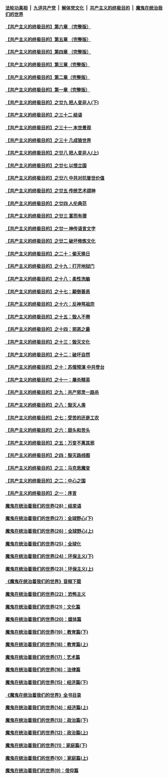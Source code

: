 ####  [法轮功真相](../../../../basic/blob/master/README.md?t=03310530) &nbsp;|&nbsp; [九评共产党](../../../../9ping.md/blob/master/README.md?t=03310530) &nbsp;|&nbsp; [解体党文化](../../../../jtdwh.md/blob/master/README.md?t=03310530)  &nbsp;|&nbsp; [共产主义的终极目的](../../../../gczydzjmd.md/blob/master/README.md?t=03310530) &nbsp;|&nbsp; [魔鬼在统治我们的世界](../../../../mgztzwmdsj.md/blob/master/README.md?t=03310530) 

#### [【共产主义的终极目的】第六章 （完整版）](../pages/nsc422/n11428913.md?t=03310530) 

#### [【共产主义的终极目的】第五章 （完整版）](../pages/nsc422/n11428912.md?t=03310530) 

#### [【共产主义的终极目的】第四章 （完整版）](../pages/nsc422/n11428907.md?t=03310530) 

#### [【共产主义的终极目的】第三章（完整版）](../pages/nsc422/n11428848.md?t=03310530) 

#### [【共产主义的终极目的】第二章（完整版）](../pages/nsc422/n11428831.md?t=03310530) 

#### [【共产主义的终极目的】第一章（完整版）](../pages/nsc422/n11417651.md?t=03310530) 

#### [【共产主义的终极目的】之廿九 把人变非人(下)](../pages/nsc422/n11344140.md?t=03310530) 

#### [【共产主义的终极目的】之三十二 结语](../pages/nsc422/n11360535.md?t=03310530) 

#### [【共产主义的终极目的】之三十一 末世景观](../pages/nsc422/n11351129.md?t=03310530) 

#### [【共产主义的终极目的】之三十 几成狼世界](../pages/nsc422/n11348280.md?t=03310530) 

#### [【共产主义的终极目的】之廿八 把人变非人(上)](../pages/nsc422/n11340492.md?t=03310530) 

#### [【共产主义的终极目的】之廿七 以恨立国](../pages/nsc422/n11336944.md?t=03310530) 

#### [【共产主义的终极目的】之廿六 中共对抗普世价值](../pages/nsc422/n11324785.md?t=03310530) 

#### [【共产主义的终极目的】之廿五 传统艺术颂神](../pages/nsc422/n11296396.md?t=03310530) 

#### [【共产主义的终极目的】之廿四 人伦典范](../pages/nsc422/n11296397.md?t=03310530) 

#### [【共产主义的终极目的】之廿三 富而有德](../pages/nsc422/n11283598.md?t=03310530) 

#### [【共产主义的终极目的】之廿一 神传语言文字](../pages/nsc422/n11263265.md?t=03310530) 

#### [【共产主义的终极目的】之廿二 破坏修炼文化](../pages/nsc422/n11245728.md?t=03310530) 

#### [【共产主义的终极目的】之二十：偷天换日](../pages/nsc422/n11238846.md?t=03310530) 

#### [【共产主义的终极目的】之十九：打开地狱门](../pages/nsc422/n11206376.md?t=03310530) 

#### [【共产主义的终极目的】之十八：柔性洗脑](../pages/nsc422/n11199994.md?t=03310530) 

#### [【共产主义的终极目的】之十七：颠倒善恶](../pages/nsc422/n11179782.md?t=03310530) 

#### [【共产主义的终极目的】之十六：反神骂祖宗](../pages/nsc422/n11166798.md?t=03310530) 

#### [【共产主义的终极目的】之十五：毁人不倦](../pages/nsc422/n11166792.md?t=03310530) 

#### [【共产主义的终极目的】之十四：邪恶之最](../pages/nsc422/n11150249.md?t=03310530) 

#### [【共产主义的终极目的】之十三：毁灭文化](../pages/nsc422/n11135227.md?t=03310530) 

#### [【共产主义的终极目的】之十二：破坏自然](../pages/nsc422/n11135214.md?t=03310530) 

#### [【共产主义的终极目的】之十：苏俄预演 中共登台](../pages/nsc422/n11118424.md?t=03310530) 

#### [【共产主义的终极目的】之十一：屠杀精英](../pages/nsc422/n11118442.md?t=03310530) 

#### [【共产主义的终极目的】之九：共产邪灵一路杀](../pages/nsc422/n11114139.md?t=03310530) 

#### [【共产主义的终极目的】之八：毁灭人类](../pages/nsc422/n11108503.md?t=03310530) 

#### [【共产主义的终极目的】之七：受苦的还是工农](../pages/nsc422/n11101809.md?t=03310530) 

#### [【共产主义的终极目的】之六：甜头和苦头](../pages/nsc422/n11096971.md?t=03310530) 

#### [【共产主义的终极目的】之五：万变不离其邪](../pages/nsc422/n11091285.md?t=03310530) 

#### [【共产主义的终极目的】之四：毁灭路线图](../pages/nsc422/n11086284.md?t=03310530) 

#### [【共产主义的终极目的】之三：马克思魔变](../pages/nsc422/n11061941.md?t=03310530) 

#### [【共产主义的终极目的】之二：中心之国](../pages/nsc422/n11047728.md?t=03310530) 

#### [【共产主义的终极目的】之一：序言](../pages/nsc422/n11086077.md?t=03310530) 

#### [魔鬼在统治着我们的世界(28)：结束语](../pages/nsc422/n10936246.md?t=03310530) 

#### [魔鬼在统治着我们的世界(27)：全球野心(下)](../pages/nsc422/n10928319.md?t=03310530) 

#### [魔鬼在统治着我们的世界(26)：全球野心(上)](../pages/nsc422/n10900318.md?t=03310530) 

#### [魔鬼在统治着我们的世界(25)：全球化](../pages/nsc422/n10788205.md?t=03310530) 

#### [魔鬼在统治着我们的世界(24)：环保主义(下)](../pages/nsc422/n10695307.md?t=03310530) 

#### [魔鬼在统治着我们的世界(23)：环保主义(上)](../pages/nsc422/n10688613.md?t=03310530) 

#### [《魔鬼在统治着我们的世界》音频下载](../pages/nsc422/n10635553.md?t=03310530) 

#### [魔鬼在统治着我们的世界(22)：恐怖主义](../pages/nsc422/n10614727.md?t=03310530) 

#### [魔鬼在统治着我们的世界(21)：文化篇](../pages/nsc422/n10597706.md?t=03310530) 

#### [魔鬼在统治着我们的世界(20)：媒体篇](../pages/nsc422/n10586579.md?t=03310530) 

#### [魔鬼在统治着我们的世界(19)：教育篇(下)](../pages/nsc422/n10564808.md?t=03310530) 

#### [魔鬼在统治着我们的世界(18)：教育篇(上)](../pages/nsc422/n10526970.md?t=03310530) 

#### [魔鬼在统治着我们的世界(17)：艺术篇](../pages/nsc422/n10499093.md?t=03310530) 

#### [魔鬼在统治着我们的世界(16)：法律篇](../pages/nsc422/n10485969.md?t=03310530) 

#### [魔鬼在统治着我们的世界(15)：经济篇(下)](../pages/nsc422/n10469975.md?t=03310530) 

#### [《魔鬼在统治着我们的世界》全书目录](../pages/nsc422/n10464261.md?t=03310530) 

#### [魔鬼在统治着我们的世界(14)：经济篇(上)](../pages/nsc422/n10457370.md?t=03310530) 

#### [魔鬼在统治着我们的世界(13)：政治篇(下)](../pages/nsc422/n10448270.md?t=03310530) 

#### [魔鬼在统治着我们的世界(12)：政治篇(上)](../pages/nsc422/n10444576.md?t=03310530) 

#### [魔鬼在统治着我们的世界(11)：家庭篇(下)](../pages/nsc422/n10440961.md?t=03310530) 

#### [魔鬼在统治着我们的世界(10)：家庭篇(上)](../pages/nsc422/n10435448.md?t=03310530) 

#### [魔鬼在统治着我们的世界(9)：信仰篇](../pages/nsc422/n10432159.md?t=03310530) 

